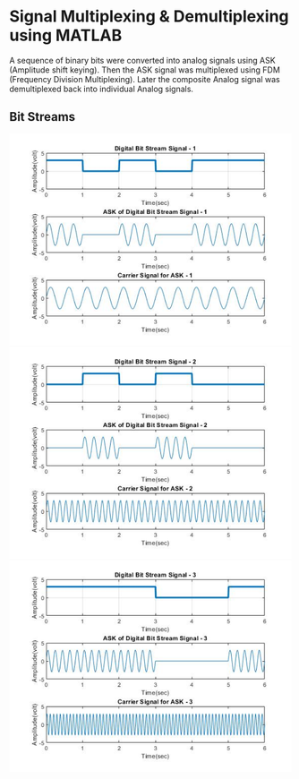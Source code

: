 # Signal Multiplexing & Demultiplexing using MATLAB

A sequence of binary bits were converted into analog signals using ASK (Amplitude shift keying). Then the ASK signal was multiplexed using FDM (Frequency Division Multiplexing). Later the composite Analog signal was demultiplexed back into individual Analog signals.

## Bit Streams
<img src="output/Bit Stream 1.jpg">

<img src="output/Bit Stream 2.jpg">

<img src="output/Bit Stream 3.jpg">
